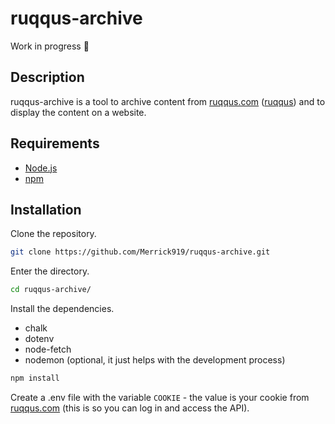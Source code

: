# ruqqus-archive

Work in progress 🚧

## Description

ruqqus-archive is a tool to archive content from [ruqqus.com](https://ruqqus.com/) ([ruqqus](https://github.com/ruqqus/ruqqus/)) and to display the content on a website.

## Requirements

- [Node.js](https://nodejs.org/)
- [npm](http://www.npmjs.com/)

## Installation

Clone the repository.

```bash
git clone https://github.com/Merrick919/ruqqus-archive.git
```

Enter the directory.

```bash
cd ruqqus-archive/
```

Install the dependencies.

- chalk
- dotenv
- node-fetch
- nodemon (optional, it just helps with the development process)

```bash
npm install
```

Create a .env file with the variable `COOKIE` - the value is your cookie from [ruqqus.com](https://ruqqus.com/) (this is so you can log in and access the API).